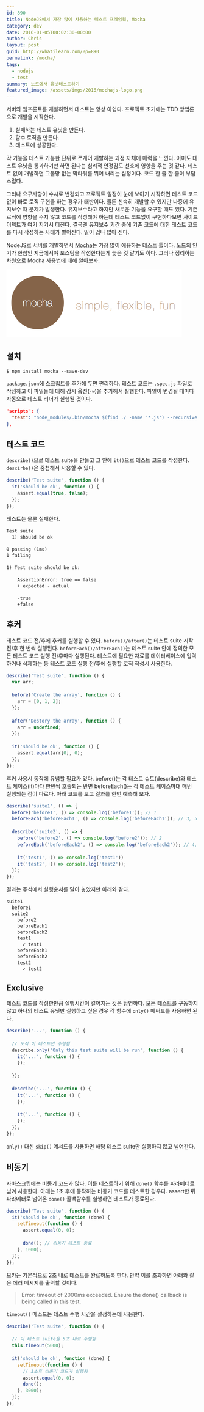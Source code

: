 ```yaml
---
id: 890
title: NodeJS에서 가장 많이 사용하는 테스트 프레임웍, Mocha
category: dev
date: 2016-01-05T00:02:30+00:00
author: Chris
layout: post
guid: http://whatilearn.com/?p=890
permalink: /mocha/
tags:
  - nodejs
  - test
summary: 노드에서 유닛테스트하기
featured_image: /assets/imgs/2016/mochajs-logo.png
---
```

서버와 웹프론트를 개발하면서 테스트는 항상 아쉽다. 프로젝트 초기에는 TDD 방법론으로 개발을 시작한다.

1. 실패하는 테스트 유닛을 만든다.
2. 함수 로직을 만든다.
3. 테스트에 성공한다.

각 기능을 테스트 가능한 단위로 쪼개어 개발하는 과정 자체에 매력을 느낀다. 아마도 테스트 유닛을 통과하기만 하면 된다는 심리적 안정감도 선호에 영향을 주는 것 같다. 테스트 없이 개발하면 그물망 없는 막타워를 뛰어 내리는 심정이다. 코드 한 줄 한 줄이 부담스럽다.

그러나 요구사항이 수시로 변경되고 프로젝트 일정이 눈에 보이기 시작하면 테스트 코드 없이 바로 로직 구현을 하는 경우가 태반이다. 물론 신속히 개발할 수 있지만 나중에 유지보수 때 문제가 발생한다. 유지보수라고 하지만 새로운 기능을 요구할 때도 있다. 기존 로직에 영향을 주지 않고 코드를 작성해야 하는데 테스트 코드없이 구현하다보면 사이드 이펙트가 여기 저기서 터진다. 결국엔 유지보수 기간 중에 기존 코드에 대한 테스트 코드를 다시 작성하는 사태가 벌어진다. 일이 겁나 많아 진다.

NodeJS로 서버를 개발하면서 [Mocha](https://mochajs.org/)는 가장 많이 애용하는 테스트 툴이다. 노드의 인기가 한참인 지금에서야 포스팅을 작성한다는게 늦은 것 같기도 하다. 그러나 정리하는 차원으로 Mocha 사용법에 대해 알아보자.

![](/assets/imgs/2016/mocha1.png)


## 설치

```
$ npm install mocha --save-dev
```

`package.json`에 스크립트를 추가해 두면 편리하다. 테스트 코드는 `.spec.js` 파일로 작성하고 이 파일들에 대해 감시 옵션(`-w`)을 추가해서 실행한다. 파일이 변경될 때마다 자동으로 테스트 러너가 실행될 것이다.

```json
"scripts": {
  "test": "node_modules/.bin/mocha $(find ./ -name '*.js') --recursive -w"
},
```


## 테스트 코드

`describe()`으로 테스트 suite을 만들고 그 안에 `it()`으로 테스트 코드를 작성한다. `descirbe()`은 중첩해서 사용할 수 있다.

```javascript
describe('Test suite', function () {
  it('should be ok', function () {
    assert.equal(true, false);
  });
});
```

테스트는 물론 실패한다.

```
Test suite
  1) should be ok

0 passing (1ms)
1 failing

1) Test suite should be ok:

    AssertionError: true == false
    + expected - actual

    -true
    +false
```


## 후커

테스트 코드 전/후에 후커를 실행할 수 있다. `before()/after()`는 테스트 suite 시작 전/후 한 번씩 실행된다. `beforeEach()/afterEach()`는 테스트 suite 안에 정의한 모든 테스트 코드 실행 전/후마다 실행된다. 테스트에 필요한 자료를 데이터베이스에 입력하거나 삭제하는 등 테스트 코드 실행 전/후에 실행할 로직 작성시 사용한다.

```javascript
describe('Test suite', function () {
  var arr;

  before('Create the array', function () {
    arr = [0, 1, 2];
  });

  after('Destory the array', function () {
    arr = undefined;
  });

  it('should be ok', function () {
    assert.equal(arr[0], 0);
  });
});
```

후커 사용시 동작에 유념할 필요가 있다. before()는 각 테스트 슈트(describe)와 테스트 케이스(it)마다 한번씩 호출되는 반면 beforeEach()는 각 테스트 케이스마대 매번 실행되는 점이 다르다. 아래 코드를 보고 결과를 한번 예측해 보자.

```javascript
describe('suite1', () => {
  before('before1', () => console.log('before1')); // 1
  beforeEach('beforeEach1', () => console.log('beforeEach1')); // 3, 5

  describe('suite2', () => {
    before('before2', () => console.log('before2')); // 2
    beforeEach('beforeEach2', () => console.log('beforeEach2')); // 4, 6

    it('test1', () => console.log('test1'))
    it('test2', () => console.log('test2'));
  });
});
```

결과는 주석에서 실행순서를 달아 놓았지만 아래와 같다.

```
suite1
  before1
  suite2
    before2
    beforeEach1
    beforeEach2
    test1
      ✓ test1
    beforeEach1
    beforeEach2
    test2
      ✓ test2
```

## Exclusive

테스트 코드를 작성한만큼 실행시간이 길어지는 것은 당연하다. 모든 테스트를 구동하지 않고 하나의 테스트 유닛만 실행하고 싶은 경우 각 함수에 `only()` 메써드를 사용하면 된다.

```javascript
describe('...', function () {

  // 오직 이 테스트만 수행됨
  describe.only('Only this test suite will be run', function () {
    it('...', function () {
    });

  });

  describe('...', function () {  
    it('...', function () {
    });

    it('...', function () {
    });
  });
});
```

`only()` 대신 `skip()` 메서드를 사용하면 해당 테스트 suite만 실행하지 않고 넘어간다.


## 비동기

자바스크립에는 비동기 코드가 많다. 이를 테스트하기 위해 `done()` 함수를 파라메터로 넘겨 사용한다. 아래는 1초 후에 동작하는 비동기 코드를 테스트한 경우다. assert한 뒤 파라메터로 넘어온 `done()` 콜백함수를 실행하면 테스트가 종료된다.

```javascript
describe('Test suite', function () {
  it('should be ok', function (done) {
    setTimeout(function () {
      assert.equal(0, 0);

      done(); // 비동기 테스트 종료
    }, 1000);
  });
});
```

모카는 기본적으로 2초 내로 테스트를 완료하도록 한다. 만약 이를 초과하면 아래와 같은 에러 메시지를 출력할 것이다.

> Error: timeout of 2000ms exceeded. Ensure the done() callback is being called in this test.


`timeout()` 메소드는 테스트 수행 시간을 설정하는데 사용한다.

```javascript
describe('Test suite', function () {

  // 이 테스트 suite을 5초 내로 수행함
  this.timeout(5000);

  it('should be ok', function (done) {
    setTimeout(function () {
      // 3초후 비동기 코드가 실행됨
      assert.equal(0, 0);
      done();
    }, 3000);
  });
});
```
